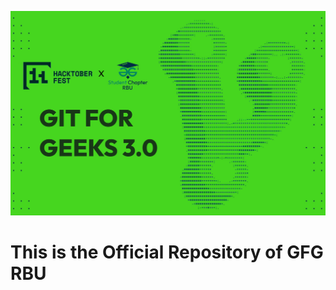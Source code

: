 ![Banner](https://github.com/GFGRBU/.github/blob/main/assets/gfgbanner.jpg)

# This is the Official Repository of GFG RBU

